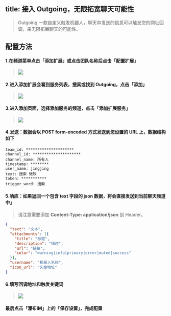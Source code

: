 title: 接入 Outgoing，无限拓宽聊天可能性
---
>Outgoing 一款自定义触发机器人，聊天中发送的信息可以触发您的网址回调，来无限拓展聊天的可能性。

## 配置方法

#### 1.在频道菜单点击「添加扩展」或点击团队名称后点击「配置扩展」

> ![](https://pubu.zendesk.com/hc/zh-cn/article_attachments/202253886/-------5.png)

#### 2.进入添加扩展会看到服务列表，搜索或找到 Outgoing，点击「添加」

> ![](https://pubu.zendesk.com/hc/zh-cn/article_attachments/202315086/_____2015-12-24_2.37.59_PM.png)

#### 3.进入添加页面，选择添加服务的频道，点击「添加扩展服务」

> ![](https://pubu.zendesk.com/hc/zh-cn/article_attachments/202253906/_____2015-12-17_4.08.19_PM.png)

#### 4.发送：数据会以 POST form-encoded 方式发送到您设置的 URL 上，数据结构如下

```
team_id: *********************
channel_id: *********************
channel_name: 所有人
timestamp: ********
user_name: jingjing
text: 搜索 微软
token: ***********
trigger_word: 搜索
```

#### 5.响应：如果返回一个包含 text 字段的 json 数据，将会直接发送到当前聊天频道中」

> 请注意需要添加 **Content-Type: application/json** 到 Header。

```JSON
{
  "text": "文本",
  "attachments": [{
    "title": "标题",
    "description": "描述",
    "url": "链接",
    "color": "warning|info|primary|error|muted|success"
  }],
  "username": "机器人名称",
  "icon_url": "头像地址"
}
```

#### 6.填写回调地址和触发关键词

> ![](https://pubu.zendesk.com/hc/zh-cn/article_attachments/202482613/_____2015-12-24_2.41.19_PM.png)

#### 最后点击「瀑布IM」上的「保存设置」，完成配置
